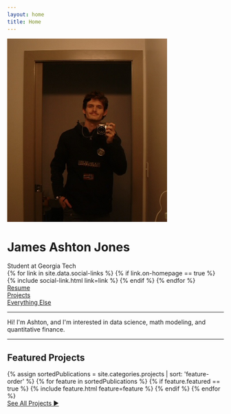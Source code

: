 ```yaml
---
layout: home
title: Home
---
```


<div id="intro-wrapper" class="l-text">
	<div id="intro-title-wrapper">
		<div id="intro-image-wrapper">
			<img id="intro-image" src="/images/casual.jpg"></div>
		<div id="intro-title-text-wrapper">
			<h1 id="intro-title">James Ashton Jones</h1>
			<div id="intro-subtitle">Student at Georgia Tech</div>
			<div id="intro-title-socials">
				{% for link in site.data.social-links %}
					{% if link.on-homepage == true %}
						{% include social-link.html link=link %}
					{% endif %}
				{% endfor %}
			</div>
		</div>
		</div>
	</div>
	<div id="everything-else" class="l-middle">
		<a href="/resume.pdf"><div><i class="fa fa-portrait icon icon-right-space"></i>Resume</div></a>
		<a href="/projects"><div><i class="fas fa-laptop-code icon icon-right-space"></i>Projects</div></a>
		<a href="{{ site.url }}/everything-else"><div><i class="fa fa-list-ul icon icon-right-space"></i>Everything Else</div></a>
	</div>
	<hr class="l-middle home-hr">
	<div>
		Hi! I'm Ashton, and I'm interested in data science, math modeling, and quantitative finance.
	</div>
</div>

<hr class="l-middle home-hr">

<!-- <h2 class="feature-title">Featured <a href="/projects">Projects</a></h2> -->
<h2 class="feature-title">Featured Projects</h2>

<div class="cover-wrapper cover-wrapper-3-col l-page">
	{% assign sortedPublications = site.categories.projects | sort: 'feature-order' %}
	{% for feature in sortedPublications %}
		{% if feature.featured == true %}
			{% include feature.html feature=feature %}
		{% endif %}
	{% endfor %}
</div>

<div id="everything-else" class="see-all">
	<a href="/projects"><div>See All Projects ►</div></a>
</div>
